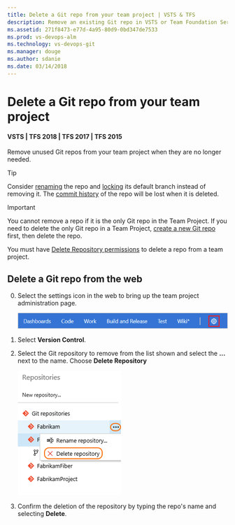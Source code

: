 ```yaml
---
title: Delete a Git repo from your team project | VSTS & TFS
description: Remove an existing Git repo in VSTS or Team Foundation Server team project
ms.assetid: 271f8473-e77d-4a95-80d9-0bd347de7533
ms.prod: vs-devops-alm
ms.technology: vs-devops-git 
ms.manager: douge
ms.author: sdanie
ms.date: 03/14/2018
---
```

[//]: # (monikerRange: '>= tfs-2015')

# Delete a Git repo from your team project
#### VSTS | TFS 2018 | TFS 2017 | TFS 2015

Remove unused Git repos from your team project when they are no longer needed. 

>[!TIP]
> Consider [renaming](repo-rename.md) the repo and [locking](lock-branches.md) its default branch instead of removing it. The [commit history](tutorial/history.md) of the repo will be lost when it is deleted.   

>[!IMPORTANT]
> You cannot remove a repo if it is the only Git repo in the Team Project. If you need to delete the only Git repo in a Team Project, [create a new Git repo](create-new-repo.md) first, then delete the repo.
>      
> You must have [Delete Repository permissions](../security/set-git-tfvc-repository-permissions.md#git-repository) to delete a repo from a team project. 

## Delete a Git repo from the web 

0. Select the settings icon in the web to bring up the team project administration page.

   ![open up the administrative area of the VSTS web portal for your team project](_img/pull-requests/gear_icon_settings.png)
   
0. Select **Version Control**.

0. Select the Git repository to remove from the list shown and select the **...** next to the name. Choose **Delete Repository**

   ![remove the VSTS repo using the ellipses link next to the repo name](_img/repo-mgmt/remove-repo.png)
   
0. Confirm the deletion of the repository by typing the repo's name and selecting **Delete**.

